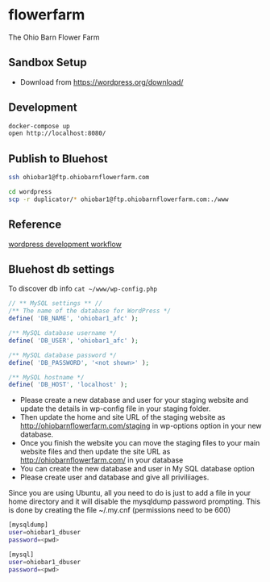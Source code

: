 # flowerfarm

The Ohio Barn Flower Farm

## Sandbox Setup

* Download from https://wordpress.org/download/

## Development

```bash
docker-compose up
open http://localhost:8080/
```

## Publish to Bluehost

```bash
ssh ohiobar1@ftp.ohiobarnflowerfarm.com 

cd wordpress
scp -r duplicator/* ohiobar1@ftp.ohiobarnflowerfarm.com:./www
```

## Reference

[wordpress development workflow](https://www.technouz.com/4613/ultimate-wordpress-website-development-workflow/)

## Bluehost db settings

To discover db info `cat ~/www/wp-config.php`

```php
// ** MySQL settings ** //
/** The name of the database for WordPress */
define( 'DB_NAME', 'ohiobar1_afc' );

/** MySQL database username */
define( 'DB_USER', 'ohiobar1_afc' );

/** MySQL database password */
define( 'DB_PASSWORD', '<not shown>' );

/** MySQL hostname */
define( 'DB_HOST', 'localhost' );
```


* Please create a new database and user for your staging website and update the details in wp-config file in your staging folder. 
* Then update the home and site URL of the staging website as http://ohiobarnflowerfarm.com/staging in wp-options option in your new database. 
* Once you finish the website you can move the staging files to your main website files and then update the site URL as  http://ohiobarnflowerfarm.com/ in your database 
* You can create the new database and user in My SQL database option
* Please create user and database and give all priviliiages.

Since you are using Ubuntu, all you need to do is just to add a file in your home directory and it will disable the mysqldump password prompting. This is done by creating the file ~/.my.cnf (permissions need to be 600)

```bash
[mysqldump]
user=ohiobar1_dbuser
password=<pwd>

[mysql]
user=ohiobar1_dbuser
password=<pwd>
```
